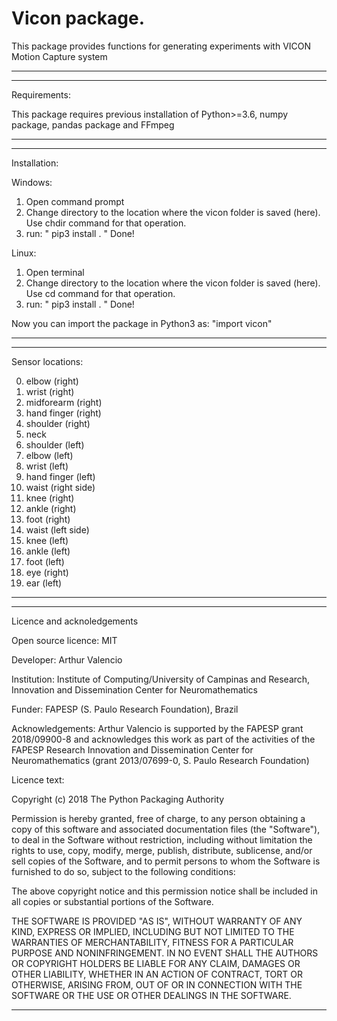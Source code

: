 # Vicon package.

This package provides functions for generating experiments with VICON
Motion Capture system

-----------------------------------------------------------------------------
-----------------------------------------------------------------------------

Requirements:

This package requires previous installation of Python>=3.6, numpy package,
pandas package and FFmpeg

-----------------------------------------------------------------------------
-----------------------------------------------------------------------------
Installation:

Windows:
1) Open command prompt
2) Change directory to the location where the vicon folder is saved (here). 
   Use chdir command for that operation.
3) run: " pip3 install . "
Done!

Linux:
1) Open terminal
2) Change directory to the location where the vicon folder is saved (here). 
   Use cd command for that operation.
3) run: " pip3 install . "
Done!

Now you can import the package in Python3 as: "import vicon"

-----------------------------------------------------------------------------

-----------------------------------------------------------------------------

Sensor locations:

0) elbow (right)
1) wrist (right)
2) midforearm (right)
3) hand finger (right)
4) shoulder (right)
5) neck
6) shoulder (left)
7) elbow (left)
8) wrist (left)
9) hand finger (left)
10) waist (right side)
11) knee (right)
12) ankle (right)
13) foot (right)
14) waist (left side)
15) knee (left)
16) ankle (left)
17) foot (left)
18) eye (right)
19) ear (left)

-----------------------------------------------------------------------------

-----------------------------------------------------------------------------

Licence and acknoledgements

Open source licence: MIT

Developer: Arthur Valencio

Institution: Institute of Computing/University of Campinas and
	     Research, Innovation and Dissemination Center for Neuromathematics

Funder: FAPESP (S. Paulo Research Foundation), Brazil

Acknowledgements: Arthur Valencio is supported by the FAPESP grant 2018/09900-8 and 	     acknowledges this work as part of the activities of the FAPESP Research 	     Innovation and Dissemination Center for Neuromathematics (grant 
	     2013/07699-0, S. Paulo Research Foundation)

Licence text:

Copyright (c) 2018 The Python Packaging Authority

Permission is hereby granted, free of charge, to any person obtaining a copy
of this software and associated documentation files (the "Software"), to deal
in the Software without restriction, including without limitation the rights
to use, copy, modify, merge, publish, distribute, sublicense, and/or sell
copies of the Software, and to permit persons to whom the Software is
furnished to do so, subject to the following conditions:

The above copyright notice and this permission notice shall be included in all
copies or substantial portions of the Software.

THE SOFTWARE IS PROVIDED "AS IS", WITHOUT WARRANTY OF ANY KIND, EXPRESS OR
IMPLIED, INCLUDING BUT NOT LIMITED TO THE WARRANTIES OF MERCHANTABILITY,
FITNESS FOR A PARTICULAR PURPOSE AND NONINFRINGEMENT. IN NO EVENT SHALL THE
AUTHORS OR COPYRIGHT HOLDERS BE LIABLE FOR ANY CLAIM, DAMAGES OR OTHER
LIABILITY, WHETHER IN AN ACTION OF CONTRACT, TORT OR OTHERWISE, ARISING FROM,
OUT OF OR IN CONNECTION WITH THE SOFTWARE OR THE USE OR OTHER DEALINGS IN THE
SOFTWARE.

-----------------------------------------------------------------------------
